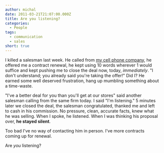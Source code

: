 ```yaml
---
author: michal
date: 2011-03-21T21:07:00.000Z
title: Are you listening?
categories:
  - People
tags:
  - communication
  - sales
short: true
---
```


I killed a salesman last week. He called from [my cell phone company](https://www.play.pl/), he offered me a contract renewal, he kept using 10 words wherever 1 would suffice and kept pushing me to close the deal now, today, _immediately_. "I don't understand; you already said you're taking the offer!" Did I? He earned some well deserved frustration, hang up mumbling something about a time-waste.

<!--more-->

"I've a better deal for you than you'll get at our stores" said another salesman calling from the same firm today. I said "I'm listening." 5 minutes later we closed the deal, the salesman congratulated, thanked me and left to cash in his commission. No pressure, clean, accurate facts, knew what he was selling. When I spoke, he listened. When I was thinking his proposal over, __he stayed silent__.

Too bad I've no way of contacting him in person. I've more contracts coming up for renewal.

Are _you_ listening?
